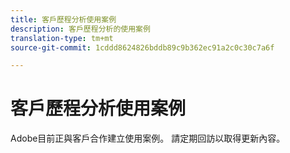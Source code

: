 ```yaml
---
title: 客戶歷程分析使用案例
description: 客戶歷程分析的使用案例
translation-type: tm+mt
source-git-commit: 1cddd8624826bddb89c9b362ec91a2c0c30c7a6f

---
```



# 客戶歷程分析使用案例

Adobe目前正與客戶合作建立使用案例。 請定期回訪以取得更新內容。

<!-- ## Report on full cross-channel customer journey for customers with high customer ID (join key) coverage

More detail here.

## Report on and visualize any event dataset in an interactive way

Details

## Combine datasets keyed off of ECID such as Analytics, Triggered Journeys, Target, and AAM data

Details.

## Report interactively on XDM data collection or Experience Edge deployments

Details

## Build "manually stitched" versions of your data to analyze

Details

## Analyze multi-channel data in Analysis Workspace even if unstitched

Details

## Combine multiple report suites

Details -->
